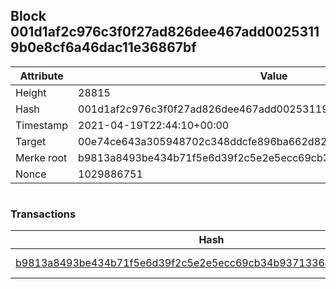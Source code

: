 ## Block 001d1af2c976c3f0f27ad826dee467add00253119b0e8cf6a46dac11e36867bf

Attribute | Value
--- | ---
Height | 28815
Hash | 001d1af2c976c3f0f27ad826dee467add00253119b0e8cf6a46dac11e36867bf
Timestamp | 2021-04-19T22:44:10+00:00
Target | 00e74ce643a305948702c348ddcfe896ba662d82c1a228faf4ad12250f07334e
Merke root | b9813a8493be434b71f5e6d39f2c5e2e5ecc69cb34b9371336aeea94dda6f6a1
Nonce | 1029886751

```

```

### Transactions

Hash | Amount
--- | ---
[b9813a8493be434b71f5e6d39f2c5e2e5ecc69cb34b9371336aeea94dda6f6a1](b9813a8493be434b71f5e6d39f2c5e2e5ecc69cb34b9371336aeea94dda6f6a1.md) | 10.00000000 SKEPTI 
